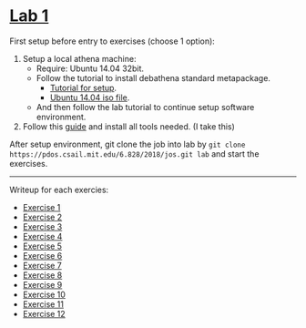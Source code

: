 # [Lab 1](https://pdos.csail.mit.edu/6.828/2018/labs/lab1/)

First setup before entry to exercises (choose 1 option):
1. Setup a local athena machine:
    + Require: Ubuntu 14.04 32bit.
    + Follow the tutorial to install debathena standard metapackage.
        + [Tutorial for setup](https://kb.mit.edu/confluence/pages/viewpage.action;jsessionid=C41777EAE7A587A2A0C394246BAF6454?pageId=152594763).
        + [Ubuntu 14.04 iso file](https://releases.ubuntu.com/14.04/ubuntu-14.04.6-desktop-i386.iso).
    + And then follow the lab tutorial to continue setup software environment.
2. Follow this [guide](https://pdos.csail.mit.edu/6.828/2018/tools.html) and install all tools needed. (I take this)

After setup environment, git clone the job into lab by `git clone https://pdos.csail.mit.edu/6.828/2018/jos.git lab` and start the exercises.

---

Writeup for each exercies:
+ [Exercise 1](https://github.com/vilesport/General-Xv6/blob/main/Lab%201/Exercise%201.md)
+ [Exercise 2](https://github.com/vilesport/General-Xv6/blob/main/Lab%201/Exercise%202.md)
+ [Exercise 3](https://github.com/vilesport/General-Xv6/blob/main/Lab%201/Exercise%203.md)
+ [Exercise 4]()
+ [Exercise 5]()
+ [Exercise 6]()
+ [Exercise 7]()
+ [Exercise 8]()
+ [Exercise 9]()
+ [Exercise 10]()
+ [Exercise 11]()
+ [Exercise 12]()
      

